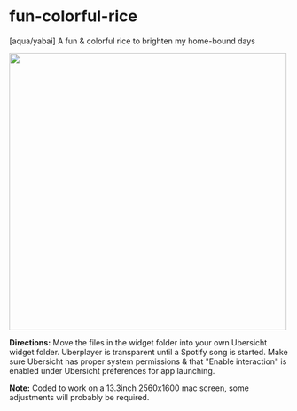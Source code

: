 # fun-colorful-rice
[aqua/yabai] A fun &amp; colorful rice to brighten my home-bound days

<img src="output.png" width="500px">

**Directions:** Move the files in the widget folder into your own Ubersicht widget folder. Uberplayer is transparent until a Spotify song is started. Make sure Ubersicht has proper system permissions & that "Enable interaction" is enabled under Ubersicht preferences for app launching.  

**Note:** Coded to work on a 13.3inch 2560x1600 mac screen, some adjustments will probably be required. 
